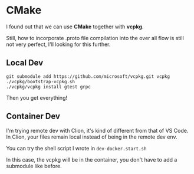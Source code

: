 # CMake

I found out that we can use **CMake** together with **vcpkg**.

Still, how to incorporate .proto file compilation into the over all flow
is still not very perfect, I'll looking for this further.

## Local Dev

```shell script
git submodule add https://github.com/microsoft/vcpkg.git vcpkg
./vcpkg/bootstrap-vcpkg.sh
./vcpkg/vcpkg install gtest grpc
```
 Then you get everything!
 
 ## Container Dev
 
 I'm trying remote dev with Clion, it's kind of different from that of VS Code.
 In Clion, your files remain local instead of being in the remote dev env.
 
 You can try the shell script I wrote in `dev-docker.start.sh`
 
 In this case, the vcpkg will be in the container, you don't have to add a 
 submodule like before.